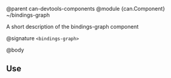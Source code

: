 @parent can-devtools-components
@module {can.Component} ~/bindings-graph <bindings-graph>

A short description of the bindings-graph component

@signature `<bindings-graph>`

@body

## Use

